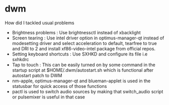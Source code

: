 # dwm
How did I tackled usual problems

- Brightness problems : Use brightnessctl instead of xbacklight
- Screen tearing : Use intel driver option in optimus-manager-qt instead of modesetting driver and select acceleration to default, tearfree to true and DRI to 2 and install xf86-video-intel package from official repos.
- Setting keyboard shortcuts : Use SXHKD and configure its file i.e sxhkdrc
- Tap to touch : This can be easily turned on by some command in the startup script at $HOME/.dwm/autostart.sh which is functional after autostart patch to DWM
- nm-apple, optimus-manager-qt and blueman-applet is used in the statusbar for quick access of those functions
- pactl is used to switch audio sources by making that switch_audio script or pulsemixer is useful in that case
